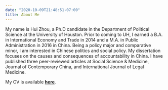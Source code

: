```yaml
---
date: "2020-10-09T21:48:51-07:00"
title: About Me
---
```


My name is Hui Zhou, a Ph.D candidate in the Department of Political Science at the University of Houston. Prior to coming to UH, I earned a B.A. in International Economy and Trade in 2014 and a M.A. in Public Administration in 2016 in China. Being a policy major and comparative minor, I am interested in Chinese politics and social policy. My dissertation focuses on the causes and consequences of accountability in China. I have published three peer-reviewed articles at Social Science & Medicine, Journal of Contemporary China, and International Journal of Legal Medicine.

My CV is available [**here**](/HZ_CV2020.pdf).
